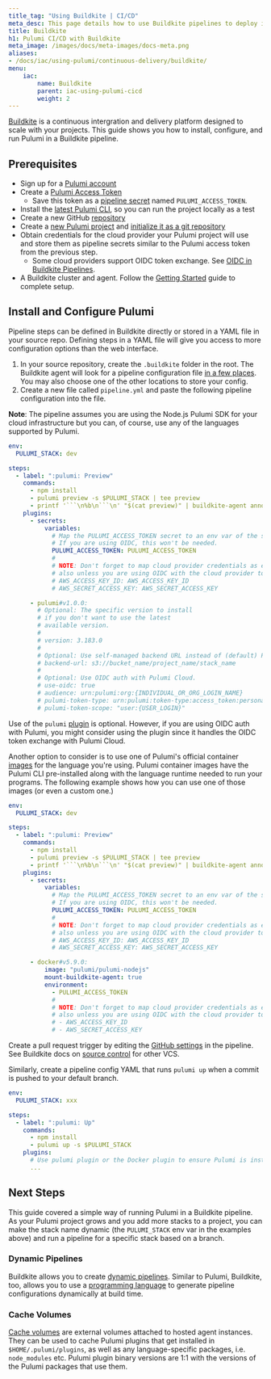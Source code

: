 ```yaml
---
title_tag: "Using Buildkite | CI/CD"
meta_desc: This page details how to use Buildkite pipelines to deploy infrastructure implemented using Pulumi.
title: Buildkite
h1: Pulumi CI/CD with Buildkite
meta_image: /images/docs/meta-images/docs-meta.png
aliases:
- /docs/iac/using-pulumi/continuous-delivery/buildkite/
menu:
    iac:
        name: Buildkite
        parent: iac-using-pulumi-cicd
        weight: 2
---
```


[Buildkite](https://buildkite.com/) is a continuous intergration and delivery platform designed to scale with your projects. This guide shows you how to install, configure, and run Pulumi in a Buildkite pipeline.

## Prerequisites

- Sign up for a [Pulumi account](https://app.pulumi.com)
- Create a [Pulumi Access Token](https://app.pulumi.com/account/tokens)
  - Save this token as a [pipeline secret](https://buildkite.com/docs/pipelines/security/secrets/buildkite-secrets)
named `PULUMI_ACCESS_TOKEN`.
- Install the [latest Pulumi CLI](/docs/install/), so you can run the project locally as a test
- Create a new GitHub [repository](https://github.com/new)
- Create a [new Pulumi project](/tutorials/pulumi-fundamentals/create-a-pulumi-project/) and [initialize it as a git repository](https://git-scm.com/docs/git-init)
- Obtain credentials for the cloud provider your Pulumi project will use and store them as pipeline secrets similar to the Pulumi access token from the previous step.
  - Some cloud providers support OIDC token exchange. See [OIDC in Buildkite Pipelines](https://buildkite.com/docs/pipelines/security/oidc).
- A Buildkite cluster and agent. Follow the [Getting Started](https://buildkite.com/docs/pipelines/getting-started) guide to complete setup.

## Install and Configure Pulumi

Pipeline steps can be defined in Buildkite directly or stored in a YAML file in your
source repo. Defining steps in a YAML file will give you access to more configuration
options than the web interface.

1. In your source repository, create the `.buildkite` folder in the root. The Buildkite agent will look for a pipeline
configuration file [in a few places](https://buildkite.com/docs/agent/v3/cli-pipeline#uploading-pipelines-description). You may also choose one of the other locations to store your config.
1. Create a new file called `pipeline.yml` and paste the following pipeline configuration into the file.

**Note**: The pipeline assumes you are using the Node.js Pulumi SDK for your cloud infrastructure
but you can, of course, use any of the languages supported by Pulumi.

```yaml
env:
  PULUMI_STACK: dev

steps:
  - label: ":pulumi: Preview"
    commands:
      - npm install
      - pulumi preview -s $PULUMI_STACK | tee preview
      - printf '```\n%b\n```\n' "$(cat preview)" | buildkite-agent annotate --style "info"
    plugins:
      - secrets:
          variables:
            # Map the PULUMI_ACCESS_TOKEN secret to an env var of the same name.
            # If you are using OIDC, this won't be needed.
            PULUMI_ACCESS_TOKEN: PULUMI_ACCESS_TOKEN
            #
            # NOTE: Don't forget to map cloud provider credentials as env vars
            # also unless you are using OIDC with the cloud provider too.
            # AWS_ACCESS_KEY_ID: AWS_ACCESS_KEY_ID
            # AWS_SECRET_ACCESS_KEY: AWS_SECRET_ACCESS_KEY

      - pulumi#v1.0.0:
        # Optional: The specific version to install
        # if you don't want to use the latest
        # available version.
        #
        # version: 3.183.0
        #
        # Optional: Use self-managed backend URL instead of (default) Pulumi Cloud.
        # backend-url: s3://bucket_name/project_name/stack_name
        #
        # Optional: Use OIDC auth with Pulumi Cloud.
        # use-oidc: true
        # audience: urn:pulumi:org:{INDIVIDUAL_OR_ORG_LOGIN_NAME}
        # pulumi-token-type: urn:pulumi:token-type:access_token:personal
        # pulumi-token-scope: "user:{USER_LOGIN}"
```

Use of the `pulumi` [plugin](https://buildkite.com/resources/plugins/buildkite-plugins/pulumi-buildkite-plugin/) is optional.
However, if you are using OIDC auth with Pulumi, you might consider using the plugin since it handles the OIDC token exchange
with Pulumi Cloud.

Another option to consider is to use one of Pulumi's official container [images](https://github.com/pulumi/pulumi-docker-containers) for the language
you're using. Pulumi container images have the Pulumi CLI pre-installed along with the language runtime needed to run your programs.
The following example shows how you can use one of those images (or even a custom one.)

```yaml
env:
  PULUMI_STACK: dev

steps:
  - label: ":pulumi: Preview"
    commands:
      - npm install
      - pulumi preview -s $PULUMI_STACK | tee preview
      - printf '```\n%b\n```\n' "$(cat preview)" | buildkite-agent annotate --style "info"
    plugins:
      - secrets:
          variables:
            # Map the PULUMI_ACCESS_TOKEN secret to an env var of the same name.
            # If you are using OIDC, this won't be needed.
            PULUMI_ACCESS_TOKEN: PULUMI_ACCESS_TOKEN
            #
            # NOTE: Don't forget to map cloud provider credentials as env vars
            # also unless you are using OIDC with the cloud provider too.
            # AWS_ACCESS_KEY_ID: AWS_ACCESS_KEY_ID
            # AWS_SECRET_ACCESS_KEY: AWS_SECRET_ACCESS_KEY

      - docker#v5.9.0:
          image: "pulumi/pulumi-nodejs"
          mount-buildkite-agent: true
          environment:
            - PULUMI_ACCESS_TOKEN
            #
            # NOTE: Don't forget to map cloud provider credentials as env vars
            # also unless you are using OIDC with the cloud provider too.
            # - AWS_ACCESS_KEY_ID
            # - AWS_SECRET_ACCESS_KEY
```

Create a pull request trigger by editing the [GitHub settings](https://buildkite.com/docs/pipelines/source-control/github#running-builds-on-pull-requests) in the pipeline.
See Buildkite docs on [source control](https://buildkite.com/docs/pipelines/source-control) for other VCS.

Similarly, create a pipeline config YAML that runs `pulumi up` when a commit is pushed to your default branch.

```yaml
env:
  PULUMI_STACK: xxx

steps:
  - label: ":pulumi: Up"
    commands:
      - npm install
      - pulumi up -s $PULUMI_STACK
    plugins:
      # Use pulumi plugin or the Docker plugin to ensure Pulumi is installed.
      ...
```

## Next Steps

This guide covered a simple way of running Pulumi in a Buildkite pipeline.
As your Pulumi project grows and you add more stacks to a project, you
can make the stack name dynamic (the `PULUMI_STACK` env var in the examples
above) and run a pipeline for a specific stack based on a branch.

### Dynamic Pipelines

Buildkite allows you to create [dynamic pipelines](https://buildkite.com/docs/pipelines/configure/dynamic-pipelines).
Similar to Pulumi, Buildkite, too, allows you to use a [programming language](https://buildkite.com/docs/pipelines/configure/dynamic-pipelines/sdk)
to generate pipeline configurations dynamically at build time.

### Cache Volumes

[Cache volumes](https://buildkite.com/docs/pipelines/hosted-agents/cache-volumes) are
external volumes attached to hosted agent instances. They can be used to cache Pulumi
plugins that get installed in `$HOME/.pulumi/plugins`, as well as any language-specific
packages, i.e. `node_modules` etc. Pulumi plugin binary versions are 1:1 with the
versions of the Pulumi packages that use them.
